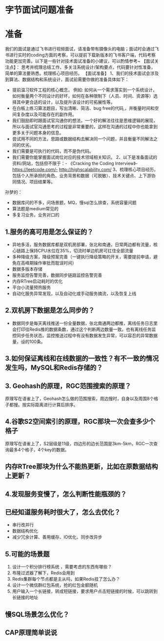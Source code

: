 # 字节面试问题准备

# 准备

我们的面试是通过飞书进行视频面试，请准备带有摄像头的电脑；面试时会通过飞书进行实时的coding方面的考察，可以提前下载新版本的飞书客户端，代码考察功能更加完善。以下是一些针对技术面试准备的小建议，可以酌情参考~ 
【面试关注点】： 思考并梳理总结工作、多关注系统设计/架构要点，代码要针对性准备，简单的算法要熟悉。梳理核心项目经历。 
【面试准备】 
1、我们的技术面试会涉及到算法、数据结构和系统设计，面试前需要你做的准备具体如下： 
- 提前温习软件工程的核心概念， 例如: 如何从一个需求落实到一个系统设计，如何衡量两个不同设计的好坏，如何在各种限制下（人员、时间、资源等）选择其中更合适的设计，以及提升该设计的可拓展性等。 
- 在白板上练习算法题目，写出清晰、简洁、bug free的代码,，并衡量时间和空间复杂度以及可能存在的副作用。 
- 我们鼓励即时跟面试官沟通你的想法，一个好的解法往往是思维逻辑的展现，所以与面试官沟通思考的过程是非常重要的，这样在沟通的过程中你也能拿到更多关于问题本身的信息。 
- 尝试用不同的方法，思路或数据结构去解决同一个问题，并且衡量不同解法之间的优劣。 
- 我们需要是可执行的代码，而不是伪代码。 
- 我们需要你能掌握面试岗位对应的技术领域相关知识。 
2、以下是准备面试的资料/网站，包括但不限于：- 《Cracking the Coding Interview》- https://leetcode.com/- http://highscalability.com/ 
3、梳理核心项目经历，包括个人所承担的角色、业务背景和数据（可脱敏）、技术关键点、上下游协同情况、项目结果等。



孙梦的：

*  数据库问的不多，问场景题，MQ，慢sql怎么排查，系统容量问题
* 算法题是medium常见的
* 多复习业务，业务对口的







## 1.服务的高可用是怎么保证的？

* 异地多活，服务数据库都是双机房部署，张北和南通，日常两边都有流量，核心链路上保持CPU水位在35%，切流时单边机房可扛住全部流量
* 多种降级方案，降级预案完善（一键执行降级策略的开关，需要提前申请，避免在高峰期操作审批而耽误时间）
* 数据多版本存储
* 服务监控告警完善，数据同步链路监控告警完善
* 内存RTree启动耗时的优化
* 平台小流量预热服务
* 自动化服务异常发现，以及自动化或手动服务摘流，以及恢复上线



## 2.双机房下数据是怎么同步的？

* 数据同步是每天离线推送一份全量数据，张北南通两边都推，离线任务日志里会打印往Redis推的数据条数，通过这个判断两边数量一致。也有离线任务监控同步任务状态。监控推送过程中有没有数据发生异常，可以容忍的异常数据量，设的100条。



## 3.如何保证离线和在线数据的一致性？有不一致的情况发生吗，MySQL和Redis存储的？





## 3. Geohash的原理，RGC范围搜索的原理？

原理写在语雀上了，Geohash怎么做的范围搜索，周边搜时，自身以及周围8个格子都搜。按实际距离进行计算后排序。



## 4.谷歌S2空间索引的原理，RGC那块一次会查多少个格子

原理写在语雀上了，S2层级是11级，四边形的边长范围是3km-5km，RGC一次查询最多4个格子，4个key的数据。



## 内存RTree那块为什么不能热更新，比如在原数据结构上更新？





## 4.发现服务变慢了，怎么判断性能瓶颈的？



## 已经知道服务耗时很大了，怎么去优化？

* 串行改并行
* 数据结构优化
* 减少冗余计算、善用缓存、IO优化、同步改异步



## 5.可能的场景题

1. 设计一个积分排行榜系统 ，需要考虑的东西有哪些？
2. 布隆过滤器了解下，Redis会用到
3. Redis集群每个节点都是主从吗，如果Redis挂了怎么办？
4. 设计一个微信群红包系统，抢的红包金额随机
5. 用户输入一个长链接，转成短链接，要求用户点击短链接的时候，可以跳转到长链接的地址



## 慢SQL场景怎么优化？





## CAP原理简单说说
